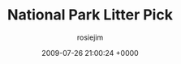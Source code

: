 ---
blog: travel
date: 2009-07-26 21:00:24 +0000
title: "National Park Litter Pick"
author: rosiejim
permalink: /mongolia/töv/china-2009/three-nations/national-park-litter-pick/
---